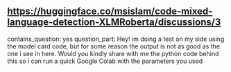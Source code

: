 ## https://huggingface.co/msislam/code-mixed-language-detection-XLMRoberta/discussions/3

contains_question: yes
question_part: Hey! im doing a test on my side using the model card code, but for some reason the output is not as good as the one i see in here. Would you kindly share with me the python code behind this so i can run a quick Google Colab with the parameters you used